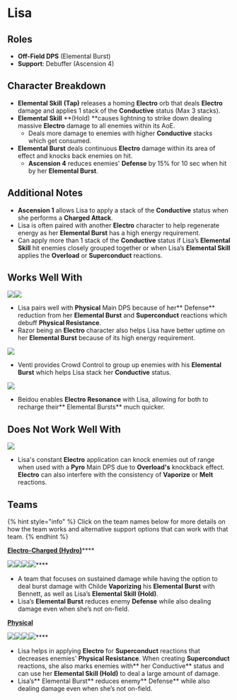 # Lisa

## Roles

* **Off-Field DPS** (Elemental Burst)
* **Support**: Debuffer (Ascension 4)

## Character Breakdown

* **Elemental Skill** **(Tap)** releases a homing **Electro** orb that deals **Electro** damage and applies 1 stack of the **Conductive** status (Max 3 stacks).
* **Elemental Skill** **(Hold) **causes lightning to strike down dealing massive **Electro** damage to all enemies within its AoE.
  * Deals more damage to enemies with higher **Conductive** stacks which get consumed.
* **Elemental Burst** deals continuous **Electro** damage within its area of effect and knocks back enemies on hit.
  * **Ascension 4** reduces enemies' **Defense** by 15% for 10 sec when hit by her **Elemental Burst**.

## Additional Notes

* **Ascension 1** allows Lisa to apply a stack of the **Conductive** status when she performs a **Charged Attack**.
* Lisa is often paired with another **Electro** character to help regenerate energy as her **Elemental Burst** has a high energy requirement.
* Can apply more than 1 stack of the **Conductive** status if Lisa’s **Elemental Skill** hit enemies closely grouped together or when Lisa’s **Elemental Skill** applies the **Overload** or **Superconduct** reactions.

## Works Well With

![](../../.gitbook/assets/UI\_AvatarIcon\_Eula.png)![](../../.gitbook/assets/UI\_AvatarIcon\_Razor.png)

* Lisa pairs well with **Physical** Main DPS because of her** Defense** reduction from her **Elemental Burst** and **Superconduct** reactions which debuff **Physical Resistance**.
* Razor being an **Electro** character also helps Lisa have better uptime on her **Elemental Burst** because of its high energy requirement.

![](../../.gitbook/assets/UI\_AvatarIcon\_Venti.png)

* Venti provides Crowd Control to group up enemies with his **Elemental Burst** which helps Lisa stack her **Conductive** status.

![](../../.gitbook/assets/UI\_AvatarIcon\_Beidou.png)

* Beidou enables **Electro Resonance** with Lisa, allowing for both to recharge their** Elemental Bursts** much quicker.

## Does Not Work Well With

![](../../.gitbook/assets/Element\_Pyro.webp)

* Lisa's constant **Electro** application can knock enemies out of range when used with a **Pyro** Main DPS due to **Overload's** knockback effect. **Electro** can also interfere with the consistency of **Vaporize** or **Melt** reactions.

## Teams

{% hint style="info" %}
Click on the team names below for more details on how the team works and alternative support options that can work with that team.
{% endhint %}

[**Electro-Charged (Hydro)**](../../teams/electro-charged-hydro.md)****

****![](../../.gitbook/assets/ui\_avataricon\_tartaglia.png)****![](../../.gitbook/assets/UI\_AvatarIcon\_Beidou.png)****![](../../.gitbook/assets/UI\_AvatarIcon\_Lisa.png)****![](../../.gitbook/assets/UI\_AvatarIcon\_Bennett.png)****

* A team that focuses on sustained damage while having the option to deal burst damage with Childe **Vaporizing** his **Elemental Burst** with Bennett, as well as Lisa’s **Elemental Skill (Hold)**.
* Lisa’s **Elemental Burst** reduces enemy **Defense** while also dealing damage even when she’s not on-field.

****[**Physical**](../../teams/physical.md)****

****![](../../.gitbook/assets/UI\_AvatarIcon\_Eula.png)****![](../../.gitbook/assets/UI\_AvatarIcon\_Shougun.png)****![](../../.gitbook/assets/UI\_AvatarIcon\_Lisa.png)****![](../../.gitbook/assets/UI\_AvatarIcon\_Diona.png)****

* Lisa helps in applying **Electro** for **Superconduct** reactions that decreases enemies' **Physical Resistance**. When creating **Superconduct** reactions, she also marks enemies with** her Conductive** status and can use her **Elemental Skill (Hold)** to deal a large amount of damage.
* Lisa’s** Elemental Burst** reduces enemy** Defense** while also dealing damage even when she’s not on-field.
